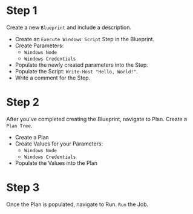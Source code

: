# Step 1
Create a new `Blueprint` and include a description.

* Create an `Execute Windows Script` Step in the Blueprint.
* Create Parameters:
    * `Windows Node`
    * `Windows Credentials`
* Populate the newly created parameters into the Step.
* Populate the Script: `Write-Host "Hello, World!"`.
* Write a comment for the Step.

# Step 2
After you've completed creating the Blueprint, navigate to Plan. 
Create a `Plan Tree`.
* Create a Plan
* Create Values for your Parameters:
    * `Windows Node`
    * `Windows Credentials`
* Populate the Values into the Plan

# Step 3
Once the Plan is populated, navigate to Run. `Run` the Job.